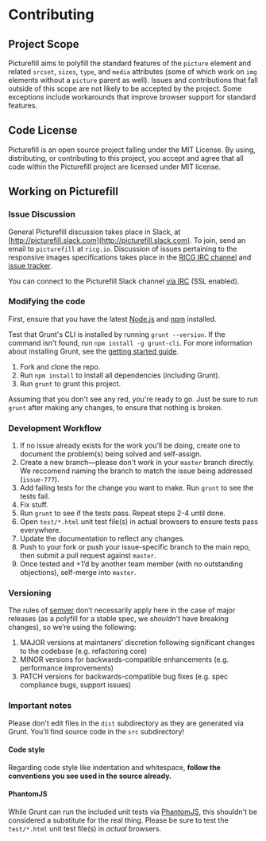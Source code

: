 # Contributing

## Project Scope
Picturefill aims to polyfill the standard features of the `picture` element and related `srcset`, `sizes`, `type`, and `media` attributes (some of which work on `img` elements without a `picture` parent as well). Issues and contributions that fall outside of this scope are not likely to be accepted by the project. Some exceptions include workarounds that improve browser support for standard features.

## Code License

Picturefill is an open source project falling under the MIT License. By using, distributing, or contributing to this project, you accept and agree that all code within the Picturefill project are licensed under MIT license.

## Working on Picturefill

### Issue Discussion

General Picturefill discussion takes place in Slack, at [http://picturefill.slack.com](http://picturefill.slack.com). To join, send an email to `picturefill` at `ricg.io`. Discussion of issues pertaining to the responsive images specifications takes place in the [RICG IRC channel](irc://irc.w3.org:6665/#respimg) and [issue tracker](https://github.com/responsiveimagescg/picture-element/issues/).

You can connect to the Picturefill Slack channel [via IRC](https://slack.zendesk.com/hc/en-us/articles/201727913-Connecting-to-Slack-over-IRC-and-XMPP) (SSL enabled).

### Modifying the code
First, ensure that you have the latest [Node.js](http://nodejs.org/) and [npm](http://npmjs.org/) installed.

Test that Grunt's CLI is installed by running `grunt --version`.  If the command isn't found, run `npm install -g grunt-cli`.  For more information about installing Grunt, see the [getting started guide](http://gruntjs.com/getting-started).

1. Fork and clone the repo.
1. Run `npm install` to install all dependencies (including Grunt).
1. Run `grunt` to grunt this project.

Assuming that you don't see any red, you're ready to go. Just be sure to run `grunt` after making any changes, to ensure that nothing is broken.

### Development Workflow

1. If no issue already exists for the work you’ll be doing, create one to document the problem(s) being solved and self-assign.
1. Create a new branch—please don't work in your `master` branch directly. We reccomend naming the branch to match the issue being addressed (`issue-777`).
1. Add failing tests for the change you want to make. Run `grunt` to see the tests fail.
1. Fix stuff.
1. Run `grunt` to see if the tests pass. Repeat steps 2-4 until done.
1. Open `test/*.html` unit test file(s) in actual browsers to ensure tests pass everywhere.
1. Update the documentation to reflect any changes.
1. Push to your fork or push your issue-specific branch to the main repo, then submit a pull request against `master`.
1. Once tested and +1’d by another team member (with no outstanding objections), self-merge into `master`.

### Versioning

The rules of [semver](http://semver.org/) don’t necessarily apply here in the case of major releases (as a polyfill for a stable spec, we _shouldn’t_ have breaking changes), so we’re using the following:

1. MAJOR versions at maintaners’ discretion following significant changes to the codebase (e.g. refactoring core)
1. MINOR versions for backwards-compatible enhancements (e.g. performance improvements)
1. PATCH versions for backwards-compatible bug fixes (e.g. spec compliance bugs, support issues)

### Important notes

Please don't edit files in the `dist` subdirectory as they are generated via Grunt. You'll find source code in the `src` subdirectory!

#### Code style
Regarding code style like indentation and whitespace, **follow the conventions you see used in the source already.**

#### PhantomJS
While Grunt can run the included unit tests via [PhantomJS](http://phantomjs.org/), this shouldn't be considered a substitute for the real thing. Please be sure to test the `test/*.html` unit test file(s) in _actual_ browsers.
